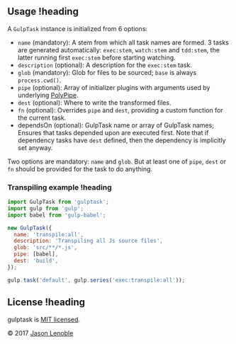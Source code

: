 ## Usage !heading

A `GulpTask` instance is initialized from 6 options:

* `name` (mandatory): A stem from which all task names are formed. 3 tasks are generated automatically: `exec:stem`, `watch:stem` and `tdd:stem`, the latter running first `exec:stem` before starting watching.
* `description` (optional): A description for the `exec:stem` task.
* `glob` (mandatory): Glob for files to be sourced; `base` is always `process.cwd()`.
* `pipe` (optional): Array of initializer plugins with arguments used by underlying [PolyPipe](https://www.npmjs.com/package/polypipe).
* `dest` (optional): Where to write the transformed files.
* `fn` (optional): Overrides `pipe` and `dest`, providing a custom function for the current task.
* dependsOn (optional): GulpTask name or array of GulpTask names; Ensures that tasks depended upon are executed first. Note that if dependency tasks have `dest` defined, then the dependency is implicitly set anyway.

Two options are mandatory: `name` and `glob`. But at least one of `pipe`, `dest` or `fn` should be provided for the task to do anything.

### Transpiling example !heading

```js
import GulpTask from 'gulptask';
import gulp from 'gulp';
import babel from 'gulp-babel';

new GulpTask({
  name: 'transpile:all',
  description: 'Transpiling all Js source files',
  glob: 'src/**/*.js',
  pipe: [babel],
  dest: 'build',
});

gulp.task('default', gulp.series('exec:transpile:all'));
```

## License !heading

gulptask is [MIT licensed](./LICENSE).

© 2017 [Jason Lenoble](mailto:jason.lenoble@gmail.com)
